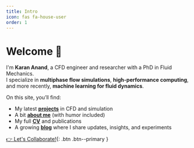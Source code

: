 ```yaml
---
title: Intro
icon: fas fa-house-user
order: 1
---
```


# Welcome 👋

I'm **Karan Anand**, a CFD engineer and researcher with a PhD in Fluid Mechanics.  
I specialize in **multiphase flow simulations**, **high-performance computing**, and more recently, **machine learning for fluid dynamics**.

On this site, you’ll find:
- My latest **[projects](/projects)** in CFD and simulation
- A bit **[about me](/about)** (with humor included)
- My full **[CV](/cv)** and publications
- A growing **[blog](/posts)** where I share updates, insights, and experiments

[👉 Let's Collaborate!](/contact){: .btn .btn--primary }

